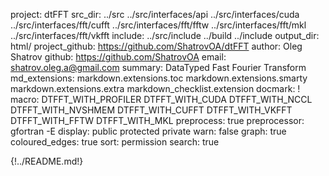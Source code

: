project: dtFFT
src_dir: ../src
    ../src/interfaces/api
    ../src/interfaces/cuda
    ../src/interfaces/fft/cufft
    ../src/interfaces/fft/fftw
    ../src/interfaces/fft/mkl
    ../src/interfaces/fft/vkfft
include: ../src/include
    ../build
    ../include
output_dir: html/
project_github: https://github.com/ShatrovOA/dtFFT
author: Oleg Shatrov
github: https://github.com/ShatrovOA
email: shatrov.oleg.a@gmail.com
summary: DataTyped Fast Fourier Transform
md_extensions: markdown.extensions.toc
    markdown.extensions.smarty
    markdown.extensions.extra
    markdown_checklist.extension
docmark: !
macro: DTFFT_WITH_PROFILER
    DTFFT_WITH_CUDA
    DTFFT_WITH_NCCL
    DTFFT_WITH_NVSHMEM
    DTFFT_WITH_CUFFT
    DTFFT_WITH_VKFFT
    DTFFT_WITH_FFTW
    DTFFT_WITH_MKL
preprocess: true
preprocessor: gfortran -E
display: public
    protected
    private
warn: false
graph: true
coloured_edges: true
sort: permission
search: true



{!../README.md!}
